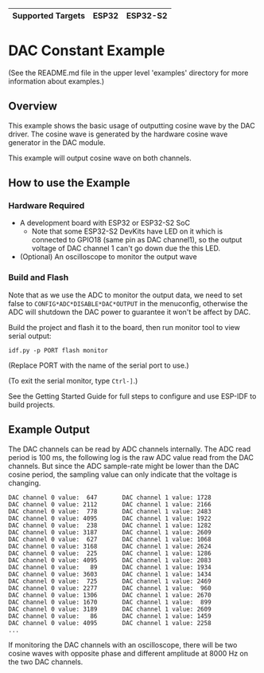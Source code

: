 | Supported Targets | ESP32 | ESP32-S2 |
| ----------------- | ----- | -------- |

# DAC Constant Example

(See the README.md file in the upper level 'examples' directory for more information about examples.)

## Overview

This example shows the basic usage of outputting cosine wave by the DAC driver. The cosine wave is generated by the hardware cosine wave generator in the DAC module.

This example will output cosine wave on both channels.

## How to use the Example

### Hardware Required

* A development board with ESP32 or ESP32-S2 SoC
    - Note that some ESP32-S2 DevKits have LED on it which is connected to GPIO18 (same pin as DAC channel1), so the output voltage of DAC channel 1 can't go down due the this LED.
* (Optional) An oscilloscope to monitor the output wave

### Build and Flash

Note that as we use the ADC to monitor the output data, we need to set false to `CONFIG*ADC*DISABLE*DAC*OUTPUT` in the menuconfig, otherwise the ADC will shutdown the DAC power to guarantee it won't be affect by DAC.

Build the project and flash it to the board, then run monitor tool to view serial output:

```
idf.py -p PORT flash monitor
```

(Replace PORT with the name of the serial port to use.)

(To exit the serial monitor, type ``Ctrl-]``.)

See the Getting Started Guide for full steps to configure and use ESP-IDF to build projects.

## Example Output

The DAC channels can be read by ADC channels internally. The ADC read period is 100 ms, the following log is the raw ADC value read from the DAC channels. But since the ADC sample-rate might be lower than the DAC cosine period, the sampling value can only indicate that the voltage is changing.

```
DAC channel 0 value:  647       DAC channel 1 value: 1728
DAC channel 0 value: 2112       DAC channel 1 value: 2166
DAC channel 0 value:  778       DAC channel 1 value: 2483
DAC channel 0 value: 4095       DAC channel 1 value: 1922
DAC channel 0 value:  238       DAC channel 1 value: 1282
DAC channel 0 value: 3187       DAC channel 1 value: 2609
DAC channel 0 value:  627       DAC channel 1 value: 1068
DAC channel 0 value: 3168       DAC channel 1 value: 2624
DAC channel 0 value:  225       DAC channel 1 value: 1286
DAC channel 0 value: 4095       DAC channel 1 value: 2083
DAC channel 0 value:   89       DAC channel 1 value: 1934
DAC channel 0 value: 3603       DAC channel 1 value: 1434
DAC channel 0 value:  725       DAC channel 1 value: 2469
DAC channel 0 value: 2277       DAC channel 1 value:  960
DAC channel 0 value: 1306       DAC channel 1 value: 2670
DAC channel 0 value: 1670       DAC channel 1 value:  899
DAC channel 0 value: 3189       DAC channel 1 value: 2609
DAC channel 0 value:   86       DAC channel 1 value: 1459
DAC channel 0 value: 4095       DAC channel 1 value: 2258
...
```

If monitoring the DAC channels with an oscilloscope, there will be two cosine waves with opposite phase and different amplitude at 8000 Hz on the two DAC channels.
